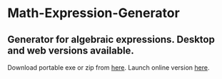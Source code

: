# Math-Expression-Generator

Generator for algebraic expressions. Desktop and web versions available.
------------
Download portable exe or zip from [here](https://github.com/msotiroff/Math-Expression-Generator/tree/master/exe "here").
Launch online version [here](https://z0c0bih01i.execute-api.eu-central-1.amazonaws.com/Prod "here").
